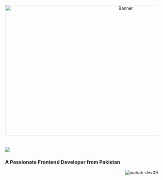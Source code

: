 <div align="center">
  <img src="https://github.com/user-attachments/assets/e0c48e18-8477-4e2b-b3e4-934d8611960e" alt="Banner" width="780" height="430" />
</div>
  <h1>
    <h1>
  <img src="https://readme-typing-svg.herokuapp.com/?font=Righteous&size=35&color=FFFFFF&center=false&vCenter=false&width=500&height=70&duration=4000&lines=Hi+There!+👋;+I'm+Wahab+Zafar!;" />
</h1>

  </h1>
    <h3>A Passionate Frontend Developer from Pakistan</h3>
<p align="right"><img src="https://komarev.com/ghpvc/?username=wahab-dev09&label=Profile%20views&color=0e75b6&style=flat" alt="wahab-dev09" /> </p>


